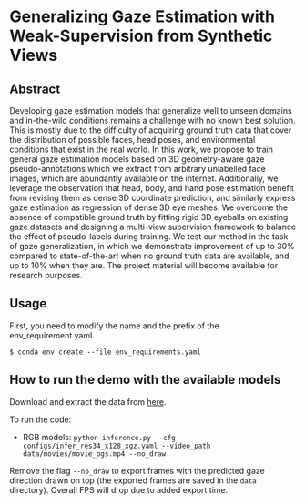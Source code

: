 
# Generalizing Gaze Estimation with Weak-Supervision from Synthetic Views

## Abstract

Developing gaze estimation models that generalize well to unseen domains and in-the-wild conditions remains a challenge with no known best solution. This is mostly due to the difficulty of acquiring ground truth data that cover the distribution of possible faces, head poses, and environmental conditions that exist in the real world. In this work, we propose to train general gaze estimation models based on 3D geometry-aware gaze pseudo-annotations which we extract from arbitrary unlabelled face images, which are abundantly available on the internet. Additionally, we leverage the observation that head, body, and hand pose estimation benefit from revising them as dense 3D coordinate prediction, and similarly express gaze estimation as regression of dense 3D eye meshes. We overcome the absence of compatible ground truth by fitting rigid 3D eyeballs on existing gaze datasets and designing a multi-view supervision framework to balance the effect of pseudo-labels during training. We test our method in the task of gaze generalization, in which we demonstrate improvement of up to $30\%$ compared to state-of-the-art when no ground truth data are available, and up to $10\%$ when they are. The project material will become available for research purposes.


## Usage
First, you need to modify the name and the prefix of the env_requirement.yaml

```
$ conda env create --file env_requirements.yaml
```

## How to run the demo with the available models

Download and extract the data from [here](https://drive.google.com/file/d/13Xw1Dx49oJ45TztACz_5fwy38cwvXMdD/view?usp=sharing).

To run the code:
- RGB models: `python inference.py --cfg configs/infer_res34_x128_xgz.yaml --video_path data/movies/movie_ogs.mp4 --no_draw`

Remove the flag `--no_draw` to export frames with the predicted gaze direction drawn on top (the exported frames are
saved in the `data` directory). Overall FPS will drop due to added export time.

